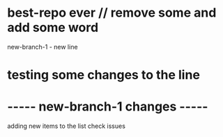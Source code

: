 # best-repo ever // remove some and add some word
new-branch-1 - new line
# testing some changes to the line
# ----- new-branch-1 changes -----

adding new items to the list 
check issues 